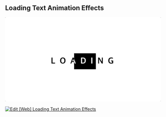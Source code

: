 ## Loading Text Animation Effects

![Edit [Web] Loading Text Animation Effects](../../gifs/text/loading-text-animation-effects.gif)

[![Edit [Web] Loading Text Animation Effects](https://codesandbox.io/static/img/play-codesandbox.svg)](https://codesandbox.io/s/nnxxq9v464)
